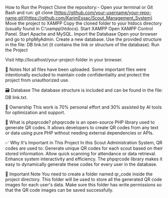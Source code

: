 How to Run the Project
Clone the repository:-
Open your terminal or Git Bash and run: git clone [https://github.com/your-username/your-repo-name.git](https://github.com/KarimEssac/Scout_Management_System)
Move the project to XAMPP
Copy the cloned folder to your htdocs directory (usually found in C:\xampp\htdocs).
Start XAMPP
Open XAMPP Control Panel.
Start Apache and MySQL.
Import the Database
Open your browser and go to phpMyAdmin.
Create a new database.
Use the provided structure in the file: DB link.txt (it contains the link or structure of the database).
Run the Project

Visit http://localhost/your-project-folder in your browser.

📂 Notes
Not all files have been uploaded. Some important files were intentionally excluded to maintain code confidentiality and protect the project from unauthorized use.

🗃️ Database
The database structure is included and can be found in the file: DB link.txt.

👤 Ownership
This work is 70% personal effort and 30% assisted by AI tools for optimization and support.

📘 What is phpqrcode?
phpqrcode is an open-source PHP library used to generate QR codes. It allows developers to create QR codes from any text or data using pure PHP without needing external dependencies or APIs.

✅ Why It's Important in This Project
In this Scout Administration System, QR codes are used to:
Generate unique QR codes for each scout based on their stored information.
Allow quick scanning for attendance or data retrieval.
Enhance system interactivity and efficiency.
The phpqrcode library makes it easy to dynamically generate these codes for every user in the database.

📁 Important Note
You need to create a folder named qr_code inside the project directory.
This folder will be used to store all the generated QR code images for each user's data.
Make sure this folder has write permissions so that the QR code images can be saved successfully.
